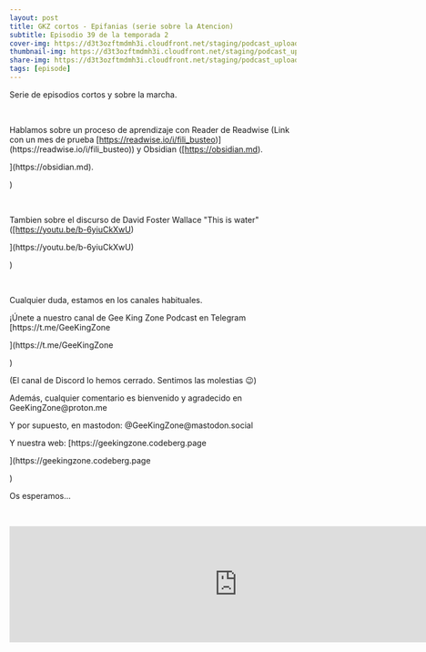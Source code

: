 ```yaml
---
layout: post
title: GKZ cortos - Epifanias (serie sobre la Atencion)
subtitle: Episodio 39 de la temporada 2
cover-img: https://d3t3ozftmdmh3i.cloudfront.net/staging/podcast_uploaded_episode/14743809/14743809-1691157422610-a679d81af9faf.jpg
thumbnail-img: https://d3t3ozftmdmh3i.cloudfront.net/staging/podcast_uploaded_episode/14743809/14743809-1691157422610-a679d81af9faf.jpg
share-img: https://d3t3ozftmdmh3i.cloudfront.net/staging/podcast_uploaded_episode/14743809/14743809-1691157422610-a679d81af9faf.jpg
tags: [episode]
---
```


<p>Serie de episodios cortos y sobre la marcha.</p>
<p><br /></p>
<p>Hablamos sobre un proceso de aprendizaje con Reader de Readwise (Link con un mes de prueba <a href="[https://readwise.io/i/fili_busteo](https://readwise.io/i/fili_busteo)" rel="noopener noreferer" target="_blank">[https://readwise.io/i/fili_busteo</a>)](https://readwise.io/i/fili_busteo</a>)) y Obsidian (<a href="[https://obsidian.md](https://obsidian.md)" rel="noopener noreferer" target="_blank">[https://obsidian.md</a>).</p>](https://obsidian.md</a>).</p>)
<p><br /></p>
<p>Tambien sobre el discurso de David Foster Wallace &quot;This is water&quot; (<a href="[https://youtu.be/b-6yiuCkXwU](https://youtu.be/b-6yiuCkXwU)" rel="noopener noreferer" target="_blank">[https://youtu.be/b-6yiuCkXwU</a>)</p>](https://youtu.be/b-6yiuCkXwU</a>)</p>)
<p><br /></p>
<p>Cualquier duda, estamos en los canales habituales.</p>
<p>¡Únete a nuestro canal de Gee King Zone Podcast en Telegram [https://t.me/GeeKingZone</p>](https://t.me/GeeKingZone</p>)
<p>(El canal de Discord lo hemos cerrado. Sentimos las molestias 😉)</p>
<p>Además, cualquier comentario es bienvenido y agradecido en GeeKingZone@proton.me </p>
<p>Y por supuesto, en mastodon: @GeeKingZone@mastodon.social </p>
<p>Y nuestra web: [https://geekingzone.codeberg.page</p>](https://geekingzone.codeberg.page</p>)
<p>Os esperamos...</p>
<p><br /></p>
<iframe src='https://podcasters.spotify.com/pod/show/geekingzone/episodes/GKZ-cortos---Epifanas-serie-sobre-la-Atencin-e2227i1' height='204px' width='800px' frameborder='0' scrolling='no'></iframe>